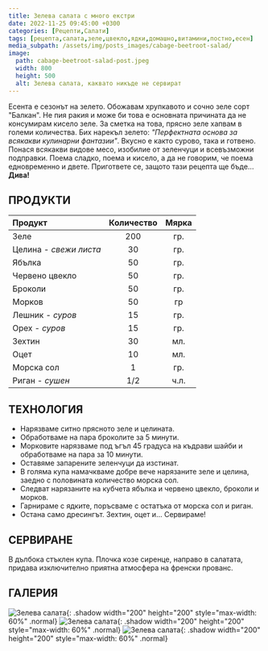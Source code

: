 ```yaml
---
title: Зелева салата с много екстри
date: 2022-11-25 09:45:00 +0300
categories: [Рецепти,Салати]
tags: [рецепта,салата,зеле,цвекло,ядки,домашно,витамини,постно,есен]   # TAG names should always be lowercase
media_subpath: /assets/img/posts_images/cabage-beetroot-salad/
image:
  path: cabage-beetroot-salad-post.jpeg
  width: 800
  height: 500
  alt: Зелева салата, каквато никъде не сервират
---
```


Есента е сезонът на зелето. Обожавам хрупкавото и сочно зеле сорт "Балкан". Не пия ракия и може би това е основната причината да не консумирам кисело зеле. За сметка на това, прясно зеле хапвам в големи количества. Бих нарекъл зелето: *"Перфектната основа за всякакви кулинарни фантазии"*. Вкусно е както сурово, така и готвено. Понася всякакви видове месо, изобилие от зеленчуци и всевъзможни подправки. Поема сладко, поема и кисело, а да не говорим, че поема едновременно и двете. Пригответе се, защото тази рецепта ще бъде... **Дива!**

## **ПРОДУКТИ**

| Продукт                    |Количество  |Мярка   |
|:---------------------------|:----------:|:------:|
|Зеле                        |200         |гр.     |
|Целина - *свежи листа*      |30          |гр.     |
|Ябълка                      |50          |гр.     |
|Червено цвекло              |50          |гр.     |
|Броколи                     |50          |гр.     |
|Морков                      |50          |гр      |
|Лешник - *суров*            |15          |гр.     |
|Орех - *суров*              |15          |гр.     |
|Зехтин                      |30          |мл.     |
|Оцет                        |10          |мл.     |
|Морска сол                  |1           |гр.     |
|Риган - *сушен*             |1/2         |ч.л.    |

## **ТЕХНОЛОГИЯ**

- Нарязваме ситно прясното зеле и целината.
- Обработваме на пара броколите за 5 минути.
- Морковите нарязваме под ъгъл 45 градуса на къдрави шайби и обработваме на пара за 10 минути.
- Оставяме запарените зеленчуци да изстинат.
- В голяма купа намачкваме добре вече нарязаните зеле и целина, заедно с половината количество морска сол.
- Следват нарязаните на кубчета ябълка и червено цвекло, броколи и морков.
- Гарнираме с ядките, поръсваме с остатъка от морска сол и риган.
- Остана само дресингът. Зехтин, оцет и... Сервираме!

## **СЕРВИРАНЕ**

В дълбока стъклен купа. Плочка козе сиренце, направо в салатата, придава изключително приятна атмосфера на френски прованс.

## **ГАЛЕРИЯ**

![Зелева салата](cabage-beetroot-salad-01.jpg){: .shadow width="200" height="200" style="max-width: 60%" .normal}
![Зелева салата](cabage-beetroot-salad-02.jpg){: .shadow width="200" height="200" style="max-width: 60%" .normal}
![Зелева салата](cabage-beetroot-salad-03.jpg){: .shadow width="200" height="200" style="max-width: 60%" .normal}
